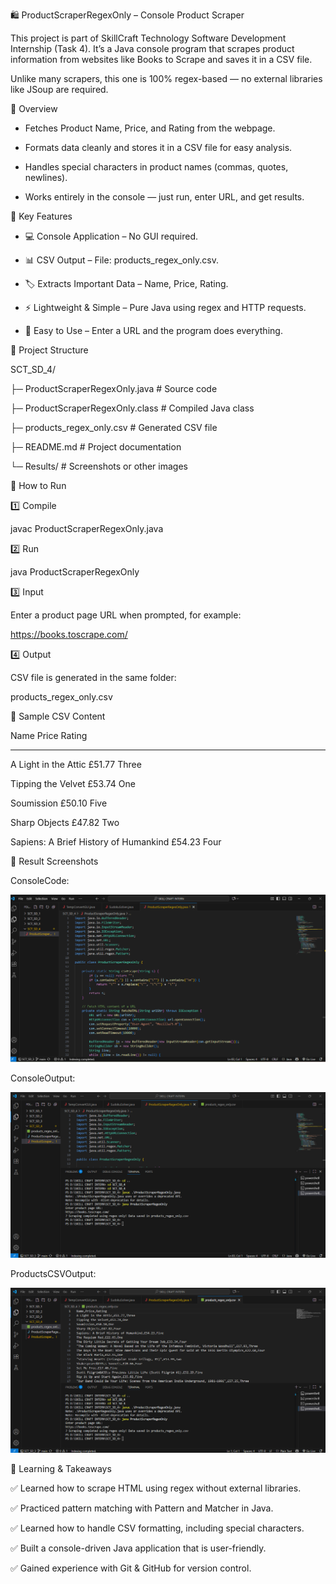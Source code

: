 🛍️ ProductScraperRegexOnly – Console Product Scraper

This project is part of SkillCraft Technology Software Development Internship (Task 4).
It’s a Java console program that scrapes product information from websites like Books to Scrape and saves it in a CSV file.

Unlike many scrapers, this one is 100% regex-based — no external libraries like JSoup are required.

📝 Overview

- Fetches Product Name, Price, and Rating from the webpage.

- Formats data cleanly and stores it in a CSV file for easy analysis.

- Handles special characters in product names (commas, quotes, newlines).

- Works entirely in the console — just run, enter URL, and get results.

🌟 Key Features

- 💻 Console Application – No GUI required.

- 📊 CSV Output – File: products_regex_only.csv.

- 🏷️ Extracts Important Data – Name, Price, Rating.

- ⚡ Lightweight & Simple – Pure Java using regex and HTTP requests.

- 🙌 Easy to Use – Enter a URL and the program does everything.

📂 Project Structure

SCT_SD_4/

├─ ProductScraperRegexOnly.java      # Source code

├─ ProductScraperRegexOnly.class     # Compiled Java class

├─ products_regex_only.csv           # Generated CSV file

├─ README.md                         # Project documentation

└─ Results/                          # Screenshots or other images

🚀 How to Run

1️⃣ Compile

javac ProductScraperRegexOnly.java

2️⃣ Run

java ProductScraperRegexOnly

3️⃣ Input

Enter a product page URL when prompted, for example:

https://books.toscrape.com/

4️⃣ Output

CSV file is generated in the same folder:

products_regex_only.csv


📄 Sample CSV Content

Name                                     Price     Rating

--------------------------------------------------------

A Light in the Attic                     £51.77   Three

Tipping the Velvet                       £53.74   One

Soumission                               £50.10   Five

Sharp Objects                            £47.82   Two

Sapiens: A Brief History of Humankind   £54.23   Four



📸 Result Screenshots

ConsoleCode:

![ScreenShots](Results/ConsoleCode.png)

ConsoleOutput:

![ScreenShots](Results/ConsoleOutput.png)

ProductsCSVOutput:

![ScreenShots](Results/ProductCSVOutput.png)


🌱 Learning & Takeaways

✅ Learned how to scrape HTML using regex without external libraries.

✅ Practiced pattern matching with Pattern and Matcher in Java.

✅ Learned how to handle CSV formatting, including special characters.

✅ Built a console-driven Java application that is user-friendly.

✅ Gained experience with Git & GitHub for version control.




